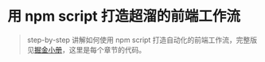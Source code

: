 # 用 npm script 打造超溜的前端工作流

> step-by-step 讲解如何使用 npm script 打造自动化的前端工作流，完整版见[掘金小册](https://juejin.im/book/5a1212bc51882531ea64df07)，这里是每个章节的代码。
